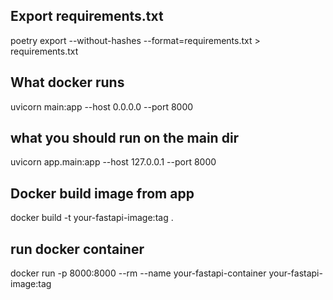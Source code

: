 ## Export requirements.txt 
 poetry export --without-hashes --format=requirements.txt > requirements.txt

## What docker runs
uvicorn main:app --host 0.0.0.0 --port 8000

## what you should run on the main dir
uvicorn app.main:app --host 127.0.0.1 --port 8000

## Docker build image from app
docker build -t your-fastapi-image:tag .

## run docker container
docker run -p 8000:8000 --rm --name your-fastapi-container your-fastapi-image:tag
